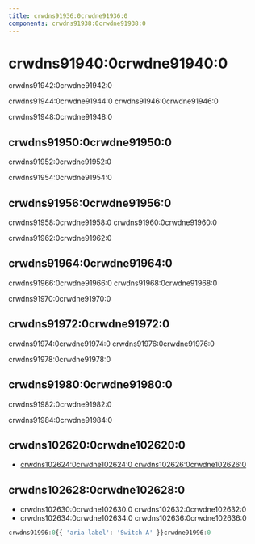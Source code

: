 ```yaml
---
title: crwdns91936:0crwdne91936:0
components: crwdns91938:0crwdne91938:0
---
```


# crwdns91940:0crwdne91940:0

<p class="description">crwdns91942:0crwdne91942:0</p>

crwdns91944:0crwdne91944:0 crwdns91946:0crwdne91946:0

crwdns91948:0crwdne91948:0

## crwdns91950:0crwdne91950:0

crwdns91952:0crwdne91952:0

crwdns91954:0crwdne91954:0

## crwdns91956:0crwdne91956:0

crwdns91958:0crwdne91958:0 crwdns91960:0crwdne91960:0

crwdns91962:0crwdne91962:0

## crwdns91964:0crwdne91964:0

crwdns91966:0crwdne91966:0 crwdns91968:0crwdne91968:0

crwdns91970:0crwdne91970:0

## crwdns91972:0crwdne91972:0

crwdns91974:0crwdne91974:0 crwdns91976:0crwdne91976:0

crwdns91978:0crwdne91978:0

## crwdns91980:0crwdne91980:0

crwdns91982:0crwdne91982:0

crwdns91984:0crwdne91984:0

## crwdns102620:0crwdne102620:0

- [crwdns102624:0crwdne102624:0 crwdns102626:0crwdne102626:0](crwdns102622:0crwdne102622:0)

## crwdns102628:0crwdne102628:0

- crwdns102630:0crwdne102630:0 crwdns102632:0crwdne102632:0
- crwdns102634:0crwdne102634:0 crwdns102636:0crwdne102636:0

```jsx
crwdns91996:0{{ 'aria-label': 'Switch A' }}crwdne91996:0
```